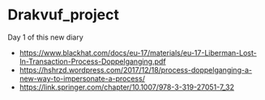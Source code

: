 # Drakvuf_project
Day 1 of this new diary
- https://www.blackhat.com/docs/eu-17/materials/eu-17-Liberman-Lost-In-Transaction-Process-Doppelganging.pdf
- https://hshrzd.wordpress.com/2017/12/18/process-doppelganging-a-new-way-to-impersonate-a-process/
- https://link.springer.com/chapter/10.1007/978-3-319-27051-7_32
